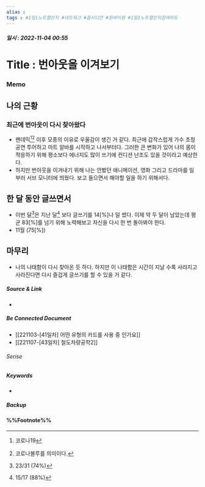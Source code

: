 ```yaml
---
alias : 
tags : #1일1노트챌린지 #네트워크 #옵시디언 #원바이원 #1일1노트챌린지참여의도
---
```


##### 일시 : 2022-11-04 00:55

# Title : 번아웃을 이겨보기

### Memo

## 나의 근황

### 최근에 번아웃이 다시 찾아왔다
- 펜데믹[^1][^2] 이후 모종의 이유로 우울감이 생긴 거 같다. 최근에 갑작스럽게 가수 초청공연 투어하고 마트 알바를 시작하고 나서부터다. 그러한 큰 변화가 있어 나의 몸이 적응하기 위해 평소보다 에너지도 많이 쓰기에 컨디션 난조도 있을 것이라고 예상한다.
- 하지만 번아웃을 이겨내기 위해 나는 안봤던 애니메이션, 영화 그리고 드라마를 일부러 서브 모니터에 띄웠다. 보고 들으면서 해야할 일을 하기 위해서다.

## 한 달 동안 글쓰면서
- 이번 달[^3]은 지난 달[^4] 보다 글쓰기를 14[%]나 덜 썼다. 이제 약 두 달이 남았는데 평균 83[%]를 넘기 위해 노력해보고 자신을 다시 한 번 돌아봐야 한다.
- 11월 (75[%])

## 마무리
- 나의 나태함이 다시 찾아온 듯 하다. 하지만 이 나태함은 시간이 지날 수록 사라지고 사라진다면 다시 즐겁게 글쓰기를 할 수 있을 거 같다.

##### Source & Link
- 

##### Be Connected Document
- [[221103-[41일차] 어떤 유형의 카드를 사용 중 인가요]]
- [[221107-[43일차] 철도차량공학2]]

###### Serise


##### Keywords
- 

##### Backup


#### %%Footnote%%

[^1]: 코로나19
[^2]: 코로나블루를 의미이다.
[^3]: 23/31 (74%)
[^4]: 15/17 (88%)